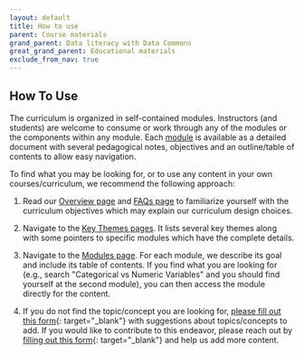 ```yaml
---
layout: default
title: How to use
parent: Course materials
grand_parent: Data literacy with Data Commons
great_grand_parent: Educational materials
exclude_from_nav: true
---
```


## How To Use

The curriculum is organized in self-contained modules. Instructors (and students) are welcome to consume or work through any of the modules or the components within any module. Each [module](modules.html) is available as a detailed document with several pedagogical notes, objectives and an outline/table of contents to allow easy navigation.

To find what you may be looking for, or to use any content in your own courses/curriculum, we recommend the following approach:

1. Read our [Overview page](../overview.html) and [FAQs page](../faqs.html) to familiarize yourself with the curriculum objectives which may explain our curriculum design choices.

2. Navigate to the [Key Themes pages](key_themes.html). It lists several key themes along with some pointers to specific modules which have the complete details.

3. Navigate to the [Modules page](modules.html). For each module, we describe its goal and include its table of contents. If you find what you are looking for (e.g., search "Categorical vs Numeric Variables" and you should find yourself at the second module), you can then access the module directly for the content.

4. If you do not find the topic/concept you are looking for, [please fill out this form](https://docs.google.com/forms/d/e/1FAIpQLScJTtNlIItT-uSPXI98WT6yNlavF-kf5JS0jMrCvJ9TPLmelg/viewform){: target="_blank"} with suggestions about topics/concepts to add. If you would like to contribute to this endeavor, please reach out by [filling out this form](https://docs.google.com/forms/d/e/1FAIpQLSeVCR95YOZ56ABsPwdH1tPAjjIeVDtisLF-8oDYlOxYmNZ7LQ/viewform){: target="_blank"} and help us add more content.